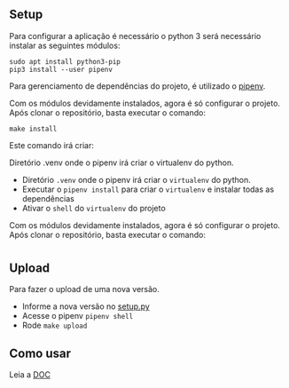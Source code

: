## Setup
Para configurar a aplicação é necessário o python 3 será necessário instalar as seguintes módulos:

```
sudo apt install python3-pip
pip3 install --user pipenv
```

Para gerenciamento de dependências do projeto, é utilizado o [pipenv](https://pipenv.pypa.io/en/latest/).

Com os módulos devidamente instalados, agora é só configurar o projeto. Após clonar o repositório, basta executar o comando:

```
make install
```

Este comando irá criar:

Diretório .venv onde o pipenv irá criar o virtualenv do python.
* Diretório `.venv` onde o pipenv irá criar o `virtualenv` do python. 
* Executar o `pipenv install` para criar o `virtualenv` e instalar todas as dependências
* Ativar o `shell` do `virtualenv` do projeto

Com os módulos devidamente instalados, agora é só configurar o projeto. Após clonar o repositório, basta executar o comando:

#

## Upload
Para fazer o upload de uma nova versão.
* Informe a nova versão no [setup.py](./setup.py)
* Acesse o pipenv ```pipenv shell```
* Rode ``` make upload ```

## Como usar
Leia a [DOC](./DOC.md)